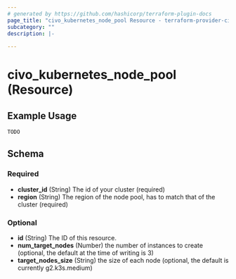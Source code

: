 ```yaml
---
# generated by https://github.com/hashicorp/terraform-plugin-docs
page_title: "civo_kubernetes_node_pool Resource - terraform-provider-civo"
subcategory: ""
description: |-
  
---
```


# civo_kubernetes_node_pool (Resource)



## Example Usage

```terraform
TODO
```

<!-- schema generated by tfplugindocs -->
## Schema

### Required

- **cluster_id** (String) The id of your cluster (required)
- **region** (String) The region of the node pool, has to match that of the cluster (required)

### Optional

- **id** (String) The ID of this resource.
- **num_target_nodes** (Number) the number of instances to create (optional, the default at the time of writing is 3)
- **target_nodes_size** (String) the size of each node (optional, the default is currently g2.k3s.medium)


